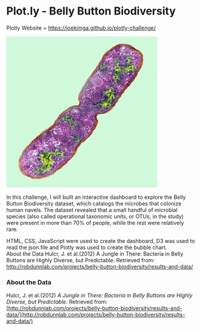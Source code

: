# Plot.ly - Belly Button Biodiversity

Plotly Website = https://joekimga.github.io/plotly-challenge/

![Bacteria by filterforge.com](Images/bacteria.jpg)

In this challenge, I  will built an interactive dashboard to explore the Belly Button Biodiversity dataset, which catalogs the microbes that colonize human navels.
The dataset revealed that a small handful of microbial species (also called operational taxonomic units, or OTUs, in the study) were present in more than 70% of people, while the rest were relatively rare.

HTML, CSS, JavaScript were used to create the dashboard, D3 was used to read the json.file and Plotly was used to create the bubble chart.  
About the Data
Hulcr, J. et al.(2012) A Jungle in There: Bacteria in Belly Buttons are Highly Diverse, but Predictable. Retrieved from: http://robdunnlab.com/projects/belly-button-biodiversity/results-and-data/

### About the Data

Hulcr, J. et al.(2012) _A Jungle in There: Bacteria in Belly Buttons are Highly Diverse, but Predictable_. Retrieved from: [http://robdunnlab.com/projects/belly-button-biodiversity/results-and-data/](http://robdunnlab.com/projects/belly-button-biodiversity/results-and-data/)

